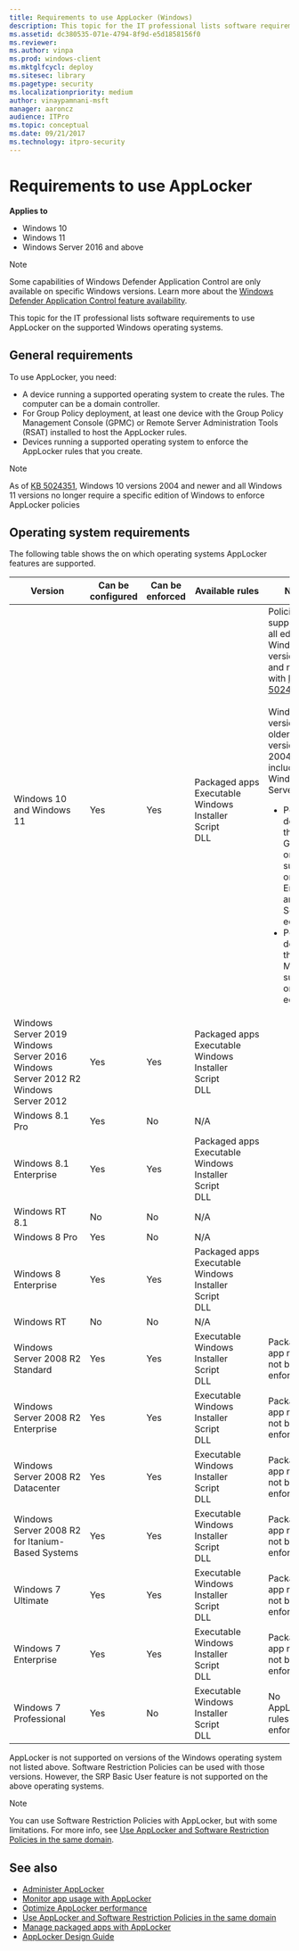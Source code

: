 ```yaml
---
title: Requirements to use AppLocker (Windows)
description: This topic for the IT professional lists software requirements to use AppLocker on the supported Windows operating systems.
ms.assetid: dc380535-071e-4794-8f9d-e5d1858156f0
ms.reviewer: 
ms.author: vinpa
ms.prod: windows-client
ms.mktglfcycl: deploy
ms.sitesec: library
ms.pagetype: security
ms.localizationpriority: medium
author: vinaypamnani-msft
manager: aaroncz
audience: ITPro
ms.topic: conceptual
ms.date: 09/21/2017
ms.technology: itpro-security
---
```


# Requirements to use AppLocker

**Applies to**

- Windows 10
- Windows 11
- Windows Server 2016 and above

>[!NOTE]
>Some capabilities of Windows Defender Application Control are only available on specific Windows versions. Learn more about the [Windows Defender Application Control feature availability](/windows/security/threat-protection/windows-defender-application-control/feature-availability).

This topic for the IT professional lists software requirements to use AppLocker on the supported Windows operating systems.

## General requirements

To use AppLocker, you need:

-   A device running a supported operating system to create the rules. The computer can be a domain controller.
-   For Group Policy deployment, at least one device with the Group Policy Management Console (GPMC) or Remote Server Administration Tools (RSAT) installed to host the AppLocker rules.
-   Devices running a supported operating system to enforce the AppLocker rules that you create.

>[!NOTE]
>As of [KB 5024351](https://support.microsoft.com/help/5024351), Windows 10 versions 2004 and newer and all Windows 11 versions no longer require a specific edition of Windows to enforce AppLocker policies 
 
## Operating system requirements

The following table shows the on which operating systems AppLocker features are supported.

| Version | Can be configured | Can be enforced | Available rules | Notes |
| - | - | - | - | - |
| Windows 10 and Windows 11| Yes| Yes| Packaged apps<br/>Executable<br/>Windows Installer<br/>Script<br/>DLL| Policies are supported on all editions Windows 10 version 2004 and newer with [KB 5024351](https://support.microsoft.com/help/5024351).<br><br>Windows versions older than version 2004, including Windows Server 2019:<br><ul><li>Policies deployed through GP are only supported on Enterprise and Server editions.</li><li>Policies deployed through MDM are supported on all editions.</li></ul> |
| Windows Server 2019<br/>Windows Server 2016<br/>Windows Server 2012 R2<br/>Windows Server 2012| Yes| Yes| Packaged apps<br/>Executable<br/>Windows Installer<br/>Script<br/>DLL| |
| Windows 8.1 Pro| Yes| No| N/A||
| Windows 8.1 Enterprise| Yes| Yes| Packaged apps<br/>Executable<br/>Windows Installer<br/>Script<br/>DLL| |
| Windows RT 8.1| No| No| N/A||
| Windows 8 Pro| Yes| No| N/A||
| Windows 8 Enterprise| Yes| Yes| Packaged apps<br/>Executable<br/>Windows Installer<br/>Script<br/>DLL||
| Windows RT| No| No| N/A| |
| Windows Server 2008 R2 Standard| Yes| Yes| Executable<br/>Windows Installer<br/>Script<br/>DLL| Packaged app rules will not be enforced.|
| Windows Server 2008 R2 Enterprise|Yes| Yes| Executable<br/>Windows Installer<br/>Script<br/>DLL| Packaged app rules will not be enforced.|
| Windows Server 2008 R2 Datacenter| Yes| Yes| Executable<br/>Windows Installer<br/>Script<br/>DLL| Packaged app rules will not be enforced.|
| Windows Server 2008 R2 for Itanium-Based Systems| Yes| Yes| Executable<br/>Windows Installer<br/>Script<br/>DLL| Packaged app rules will not be enforced.|
| Windows 7 Ultimate| Yes| Yes| Executable<br/>Windows Installer<br/>Script<br/>DLL| Packaged app rules will not be enforced.|
| Windows 7 Enterprise| Yes| Yes| Executable<br/>Windows Installer<br/>Script<br/>DLL| Packaged app rules will not be enforced.|
| Windows 7 Professional| Yes| No| Executable<br/>Windows Installer<br/>Script<br/>DLL| No AppLocker rules are enforced.|
 

AppLocker is not supported on versions of the Windows operating system not listed above. Software Restriction Policies can be used with those versions. However, the SRP Basic User feature is not supported on the above operating systems.

>[!NOTE]
>You can use Software Restriction Policies with AppLocker, but with some limitations. For more info, see [Use AppLocker and Software Restriction Policies in the same domain](use-applocker-and-software-restriction-policies-in-the-same-domain.md).

## See also
- [Administer AppLocker](administer-applocker.md)
- [Monitor app usage with AppLocker](monitor-application-usage-with-applocker.md)
- [Optimize AppLocker performance](optimize-applocker-performance.md)
- [Use AppLocker and Software Restriction Policies in the same domain](use-applocker-and-software-restriction-policies-in-the-same-domain.md)
- [Manage packaged apps with AppLocker](manage-packaged-apps-with-applocker.md)
- [AppLocker Design Guide](applocker-policies-design-guide.md)